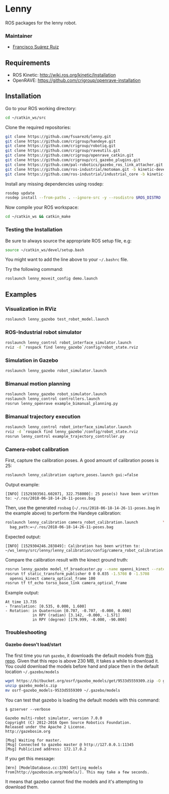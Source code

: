 # Lenny

ROS packages for the lenny robot.

### Maintainer
* [Francisco Suárez Ruiz](http://fsuarez6.github.io)

## Requirements
* ROS Kinetic: http://wiki.ros.org/kinetic/Installation
* OpenRAVE: https://github.com/crigroup/openrave-installation

## Installation

Go to your ROS working directory:
```bash
cd ~/catkin_ws/src
```

Clone the required repositories:
```bash
git clone https://github.com/fsuarez6/lenny.git
git clone https://github.com/crigroup/handeye.git
git clone https://github.com/crigroup/robotiq.git
git clone https://github.com/crigroup/raveutils.git
git clone https://github.com/crigroup/openrave_catkin.git
git clone https://github.com/crigroup/cri_gazebo_plugins.git
git clone https://github.com/pal-robotics/gazebo_ros_link_attacher.git
git clone https://github.com/ros-industrial/motoman.git -b kinetic-devel
git clone https://github.com/ros-industrial/industrial_core -b kinetic-devel
```

Install any missing dependencies using rosdep:
```bash
rosdep update
rosdep install --from-paths . --ignore-src -y --rosdistro $ROS_DISTRO
```

Now compile your ROS workspace:
```bash
cd ~/catkin_ws && catkin_make
```

### Testing the Installation

Be sure to always source the appropriate ROS setup file, e.g:
```bash
source ~/catkin_ws/devel/setup.bash
```

You might want to add the line above to your `~/.bashrc` file.

Try the following command:
```bash
roslaunch lenny_moveit_config demo.launch
```

## Examples

### Visualization in RViz

```bash
roslaunch lenny_gazebo test_robot_model.launch
```

### ROS-Industrial robot simulator

```bash
roslaunch lenny_control robot_interface_simulator.launch
rviz -d `rospack find lenny_gazebo`/config/robot_state.rviz
```

### Simulation in Gazebo

```bash
roslaunch lenny_gazebo robot_simulator.launch
```

### Bimanual motion planning

```bash
roslaunch lenny_gazebo robot_simulator.launch
roslaunch lenny_control controllers.launch
rosrun lenny_openrave example_bimanual_planning.py
```

### Bimanual trajectory execution

```bash
roslaunch lenny_control robot_interface_simulator.launch
rviz -d `rospack find lenny_gazebo`/config/robot_state.rviz
rosrun lenny_control example_trajectory_controller.py
```

### Camera-robot calibration

First, capture the calibration poses. A good amount of calibration poses is 25:
```bash
roslaunch lenny_calibration capture_poses.launch gui:=false
```

Output example:
```
[INFO] [1529303561.602071, 322.758000]: 25 pose(s) have been written to: ~/.ros/2018-06-18-14-26-11-poses.bag
```

Then, use the generated `rosbag` (`~/.ros/2018-06-18-14-26-11-poses.bag` in the example above) to perform the Handeye
calibration:

```bash
roslaunch lenny_calibration camera_robot_calibration.launch           \
  bag_path:=~/.ros/2018-06-18-14-26-11-poses.bag
```

Expected output:
```
[INFO] [1529304246.283849]: Calibration has been written to: ~/ws_lenny/src/lenny/lenny_calibration/config/camera_robot_calibration.yaml
```

Compare the calibration result with the kinect ground truth:
```bash
rosrun lenny_gazebo model_tf_broadcaster.py --name openni_kinect --rate 10
rosrun tf static_transform_publisher 0 0 0.035 -1.5708 0 -1.5708              \
  openni_kinect camera_optical_frame 100
rosrun tf tf_echo torso_base_link camera_optical_frame
```

Example output:
```
At time 13.735
- Translation: [0.535, 0.000, 1.600]
- Rotation: in Quaternion [0.707, -0.707, -0.000, 0.000]
            in RPY (radian) [3.142, -0.000, -1.571]
            in RPY (degree) [179.999, -0.000, -90.000]
```


### Troubleshooting

#### Gazebo doesn't load/start

The first time you run `gazebo`, it downloads the default models from [this
repo](https://bitbucket.org/osrf/gazebo_models/src/default/). Given that this repo is above 230 MB, it takes a while to
download it. You could download the models before hand and place then in the default location `~/.gazebo/models`

```bash
wget https://bitbucket.org/osrf/gazebo_models/get/9533d5559309.zip -O gazebo_models.zip
unzip gazebo_models.zip
mv osrf-gazebo_models-9533d5559309 ~/.gazebo/models
```

You can test that gazebo is loading the default models with this command:
```
$ gzserver --verbose

Gazebo multi-robot simulator, version 7.0.0
Copyright (C) 2012-2016 Open Source Robotics Foundation.
Released under the Apache 2 License.
http://gazebosim.org

[Msg] Waiting for master.
[Msg] Connected to gazebo master @ http://127.0.0.1:11345
[Msg] Publicized address: 172.17.0.2
```

If you get this message:
```
[Wrn] [ModelDatabase.cc:339] Getting models from[http://gazebosim.org/models/]. This may take a few seconds.
```

It means that gazebo cannot find the models and it's attempting to download them.
